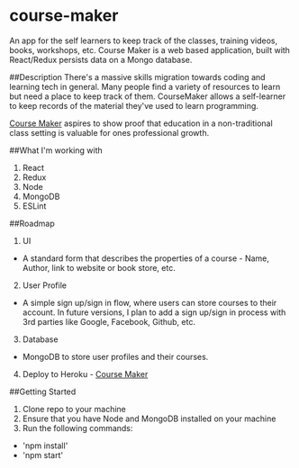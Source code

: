 [Course Maker]: https://course-maker.herokuapp.com/

# course-maker
An app for the self learners to keep track of the classes, training videos, books, workshops, etc. Course Maker is a web based application, built with React/Redux persists data on a Mongo database. 

##Description
There's a massive skills migration towards coding and learning tech in general. Many people find a variety of resources to learn but need a place to keep track of them. CourseMaker allows a self-learner to keep records of the material they've used to learn programming. 

[Course Maker][] aspires to show proof that education in a non-traditional class setting is valuable for ones professional growth. 

##What I'm working with
1. React
2. Redux
3. Node
4. MongoDB
5. ESLint

##Roadmap
1. UI
  - A standard form that describes the properties of a course - Name, Author, link to website or book store, etc.
2. User Profile
  - A simple sign up/sign in flow, where users can store courses to their account. In future versions, I plan to add a sign up/sign in process with 3rd parties like Google, Facebook, Github, etc.
3. Database
  - MongoDB to store user profiles and their courses.
4. Deploy to Heroku - [Course Maker][]

##Getting Started
1. Clone repo to your machine
2. Ensure that you have Node and MongoDB installed on your machine
3. Run the following commands:
  - 'npm install'
  - 'npm start'

